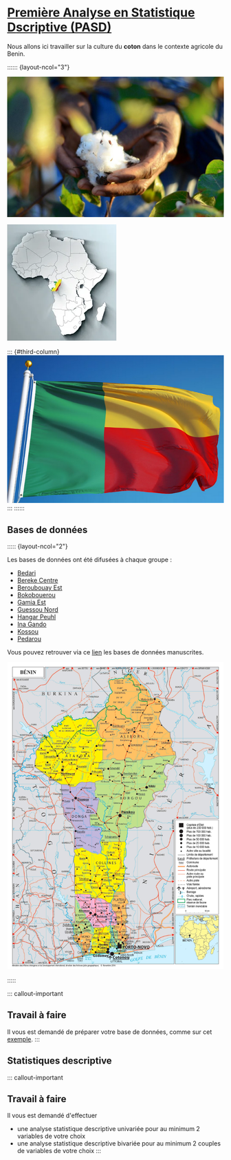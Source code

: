 # [**P**remière **A**nalyse en **S**tatistique **D**scriptive (PASD)](https://istom-my.sharepoint.com/:f:/g/personal/a_gere_istom_fr/EshYCnVCQdRAj57v68Sxko0B37j7rK8YNpPhJQlufF-uZA?e=05HV2K)


Nous allons ici travailler sur la culture du **coton** dans le contexte agricole du Benin.

:::::: {layout-ncol="3"}
<div>

![](img/coton.png)

</div>

<div>

![](img/benin.png)

</div>

::: {#third-column}
![](img/flag.png)
:::
::::::

## Bases de données

::::: {layout-ncol="2"}
<div>

Les bases de données ont été difusées à chaque groupe :

-   [Bedari]()
-   [Bereke Centre]()
-   [Beroubouay Est]()
-   [Bokobouerou]()
-   [Gamia Est]()
-   [Guessou Nord]()
-   [Hangar Peuhl]()
-   [Ina Gando]()
-   [Kossou]()
-   [Pedarou]()

Vous pouvez retrouver via ce [lien](https://istom-my.sharepoint.com/:f:/g/personal/a_gere_istom_fr/EhCXWWGMN49Mie3HlRxrUOUB12GYpl3NVF0gZBboWwz8MQ?e=kSwXvC) les bases de données manuscrites.

</div>

<div>

[![](img/carte_benin.jpg)](https://en.wikipedia.org/wiki/Benin)

</div>
:::::

::: callout-important
## Travail à faire
Il vous est demandé de préparer votre base de données, comme sur cet [exemple](https://istom-my.sharepoint.com/:x:/g/personal/a_gere_istom_fr/Eeld5c7RXQdOg8VjkRMpaQIB2SZUOmQhWwCiZscPNPHB1w?e=1LQK9d).
:::


## Statistiques descriptive

::: callout-important
## Travail à faire
Il vous est demandé d'effectuer 
- une analyse statistique descriptive univariée pour au minimum 2 variables de votre choix 
- une analyse statistique descriptive bivariée pour au minimum 2 couples de variables de votre choix
:::

